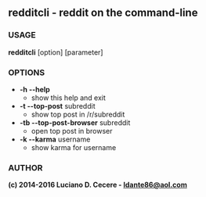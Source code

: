## redditcli - reddit on the command-line


### USAGE
**redditcli** [option] [parameter]

### OPTIONS
* **-h  --help**
	* show this help and exit
* **-t  --top-post** subreddit
	* show top post in /r/subreddit
* **-tb  --top-post-browser** subreddit
	* open top post in browser
* **-k  --karma** username
	* show karma for username

### AUTHOR
**(c) 2014-2016 Luciano D. Cecere - ldante86@aol.com**

